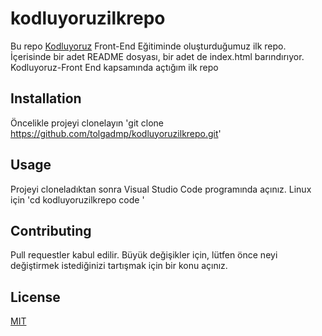# kodluyoruzilkrepo
Bu repo [Kodluyoruz](kodluyoruz.org) Front-End Eğitiminde oluşturduğumuz ilk repo. İçerisinde bir adet 
README dosyası, bir adet de index.html barındırıyor.
Kodluyoruz-Front End kapsamında açtığım ilk repo

## Installation
Öncelikle projeyi clonelayın
'git clone https://github.com/tolgadmp/kodluyoruzilkrepo.git'

## Usage
Projeyi cloneladıktan sonra Visual Studio Code programında açınız.
Linux için
'cd kodluyoruzilkrepo
 code
'
## Contributing
Pull requestler kabul edilir. Büyük değişikler için, lütfen önce neyi değiştirmek
istediğinizi tartışmak için bir konu açınız.

## License

[MIT](#)
